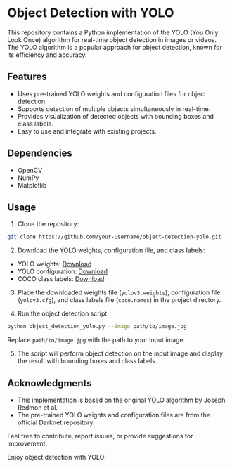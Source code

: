 # Object Detection with YOLO

This repository contains a Python implementation of the YOLO (You Only Look Once) algorithm for real-time object detection in images or videos. The YOLO algorithm is a popular approach for object detection, known for its efficiency and accuracy.

## Features

- Uses pre-trained YOLO weights and configuration files for object detection.
- Supports detection of multiple objects simultaneously in real-time.
- Provides visualization of detected objects with bounding boxes and class labels.
- Easy to use and integrate with existing projects.

## Dependencies

- OpenCV
- NumPy
- Matplotlib

## Usage

1. Clone the repository:

```bash
git clone https://github.com/your-username/object-detection-yolo.git
```

2. Download the YOLO weights, configuration file, and class labels:

- YOLO weights: [Download](https://pjreddie.com/media/files/yolov3.weights)
- YOLO configuration: [Download](https://raw.githubusercontent.com/pjreddie/darknet/master/cfg/yolov3.cfg)
- COCO class labels: [Download](https://raw.githubusercontent.com/pjreddie/darknet/master/data/coco.names)

3. Place the downloaded weights file (`yolov3.weights`), configuration file (`yolov3.cfg`), and class labels file (`coco.names`) in the project directory.

4. Run the object detection script:

```bash
python object_detection_yolo.py --image path/to/image.jpg
```

Replace `path/to/image.jpg` with the path to your input image.

5. The script will perform object detection on the input image and display the result with bounding boxes and class labels.


## Acknowledgments

- This implementation is based on the original YOLO algorithm by Joseph Redmon et al.
- The pre-trained YOLO weights and configuration files are from the official Darknet repository.

Feel free to contribute, report issues, or provide suggestions for improvement.

Enjoy object detection with YOLO!
